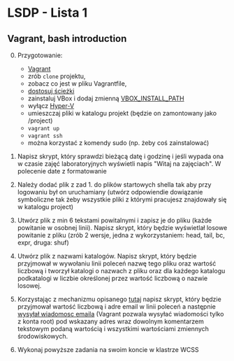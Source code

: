 # LSDP - Lista 1

## Vagrant, bash introduction

0. Przygotowanie:
	- [Vagrant](https://www.vagrantup.com/)
	- zrób ```clone``` projektu,
	- zobacz co jest w pliku Vagrantfile, 
	- [dostosuj ścieżki](https://stackoverflow.com/a/27709845/4723795)
	- zainstaluj VBox i dodaj zmienną [VBOX_INSTALL_PATH](https://stackoverflow.com/a/32702764/4723795)
	- wyłącz [Hyper-V](https://stackoverflow.com/a/42889976/4723795)
	- umieszczaj pliki w katalogu projekt (będzie on zamontowany jako /project)
	- ```vagrant up```
	- ```vagrant ssh```
	- można korzystać z komendy sudo (np. żeby coś zainstalować)

1. Napisz skrypt, który sprawdzi bieżącą datę i godzinę i jeśli wypada ona w czasie zajęć laboratoryjnych wyświetli napis "Witaj na zajęciach". W polecenie date z formatowanie

2. Należy dodać plik z zad 1. do plików startowych shella tak aby przy logowaniu był on uruchamiany (utwórz odpowiendie dowiązanie symboliczne tak żeby wszystkie pliki z którymi pracujesz znajdowały się w katalogu project)

3. Utwórz plik z min 6 tekstami powitalnymi i zapisz je do pliku (każde powitanie w osobnej linii). Napisz skrypt, który będzie wyświetlał losowe powitanie z pliku (zrób 2 wersje, jedna z wykorzystaniem: head, tail, bc, expr, druga: shuf)

4. Utwórz plik z nazwami katalogów. Napisz skrypt, który będzie przyjmował w wywołaniu linii poleceń nazwę tego pliku oraz wartość liczbową i tworzył katalogi o nazwach z pliku oraz dla każdego katalogu podkatalogi w liczbie określonej przez wartość liczbową o nazwie losowej.

5. Korzystając z mechanizmu opisanego [tutaj](http://tldp.org/LDP/abs/html/here-docs.html) napisz skrypt, który będzie przyjmował wartość liczbową i adre email w linii poleceń a następnie [wysyłał wiadomosc emaila](https://www.youtube.com/watch?v=wFXLzr86MQ4) (Vagrant pozwala wysyłać wiadomości tylko z konta root) pod wskazany adres wraz dowolnym komentarzem tekstowym podaną wartością i wszystkimi wartościami zmiennych środowiskowych.

6. Wykonaj powyższe zadania na swoim koncie w klastrze WCSS
